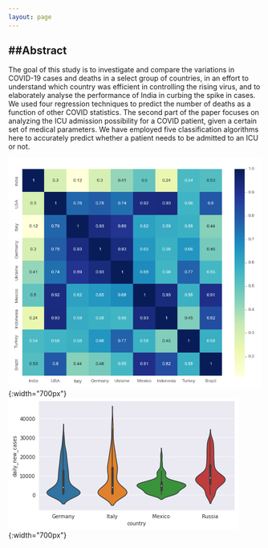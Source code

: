 ```yaml
---
layout: page
---
```


##**Abstract**
-------------------------------------------------------------------

The goal of this study is to investigate and compare
the variations in COVID-19 cases and deaths in a select group of
countries, in an effort to understand which country was efficient
in controlling the rising virus, and to elaborately analyse the
performance of India in curbing the spike in cases. We used
four regression techniques to predict the number of deaths as
a function of other COVID statistics. The second part of the
paper focuses on analyzing the ICU admission possibility for a
COVID patient, given a certain set of medical parameters. We
have employed five classification algorithms here to accurately
predict whether a patient needs to be admitted to an ICU or
not.

![Correlation Plot of International Cases](images/ds203_images/international_cases_correlation.png){:width="700px"}    
![Frequency of Daily Cases](images/ds203_images/violin_plot_Cases.png){:width="700px"}    
